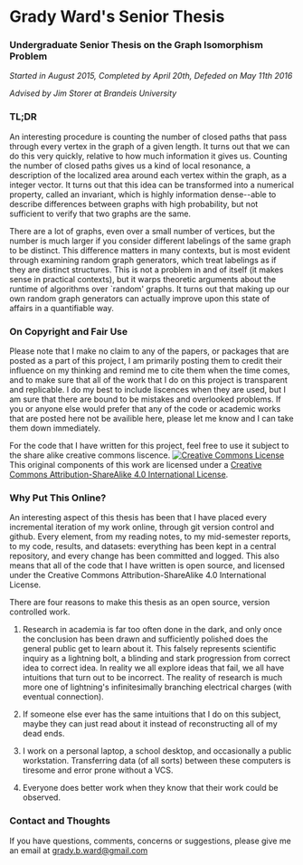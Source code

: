 # Grady Ward's Senior Thesis
### Undergraduate Senior Thesis on the Graph Isomorphism Problem

*Started in August 2015, Completed by April 20th, Defeded on May 11th 2016*

*Advised by Jim Storer at Brandeis University*

### TL;DR

An interesting procedure is counting the number of closed paths that pass through every vertex in the graph of a given length.
It turns out that we can do this very quickly, relative to how much information it gives us.
Counting the number of closed paths gives us a kind of local resonance, a description of the localized area around each vertex within the graph, as a integer vector. 
It turns out that this idea can be transformed into a numerical property, called an invariant, which is highly information dense--able to describe differences between graphs with high probability, but not sufficient to verify that two graphs are the same.

There are a lot of graphs, even over a small number of vertices, but the number is much larger if you consider different labelings of the same graph to be distinct.
This difference matters in many contexts, but is most evident through examining random graph generators, which treat labelings as if they are distinct structures. 
This is not a problem in and of itself (it makes sense in practical contexts), but it warps theoretic arguments about the runtime of algorithms over `random' graphs.
It turns out that making up our own random graph generators can actually improve upon this state of affairs in a quantifiable way.


### On Copyright and Fair Use

Please note that I make no claim to any of the papers, or packages 
that are posted as a part of this project, I am primarily posting them
to credit their influence on my thinking and remind me to cite them when
the time comes, and to make sure that all of the work that I do on this
project is transparent and replicable.  I do my best to include liscences
when they are used, but I am sure that there are bound to be mistakes and
overlooked problems. If you or anyone else would prefer that any of the code 
or academic works that are posted here not be availible here, please let me
know and I can take them down immediately. 

For the code that I have written for this project,
feel free to use it subject to the share alike creative commons liscence. 
<a rel="license" href="http://creativecommons.org/licenses/by-sa/4.0/"><img alt="Creative Commons License" style="border-width:0" src="https://i.creativecommons.org/l/by-sa/4.0/88x31.png" /></a><br />This original components of this work are licensed under a <a rel="license" href="http://creativecommons.org/licenses/by-sa/4.0/">Creative Commons Attribution-ShareAlike 4.0 International License</a>.


### Why Put This Online?

An interesting aspect of this thesis has been that I have placed every incremental iteration of my work online, through git version control and github.
Every element, from my reading notes, to my mid-semester reports, to my code, results, and datasets: everything has been kept in a central repository, and every change has been committed and logged.
This also means that all of the code that I have written is open source, and licensed under the Creative Commons Attribution-ShareAlike 4.0 International License.

There are four reasons to make this thesis as an open source, version controlled work.

1. Research in academia is far too often done in the dark, and only once the conclusion has been drawn and sufficiently polished does the general public get to learn about it.  This falsely represents scientific inquiry as a lightning bolt, a blinding and stark progression from correct idea to correct idea.  In reality we all explore ideas that fail, we all have intuitions that turn out to be incorrect. The reality of research is much more one of lightning's infinitesimally branching electrical charges (with eventual connection).

2. If someone else ever has the same intuitions that I do on this subject, maybe they can just read about it instead of reconstructing all of my dead ends.

3. I work on a personal laptop, a school desktop, and occasionally a public workstation. Transferring data (of all sorts) between these computers is tiresome and error prone without a VCS.

4. Everyone does better work when they know that their work could be observed.

### Contact and Thoughts

If you have questions, comments, concerns or suggestions, please give me an email at [grady.b.ward@gmail.com](mailto:grady.b.ward@gmail.com)
